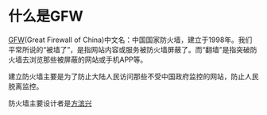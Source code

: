 # 什么是GFW
[GFW](https://zh.wikipedia.org/zh-cn/%E9%98%B2%E7%81%AB%E9%95%BF%E5%9F%8E)(Great Firewall of China)中文名：中国国家防火墙，建立于1998年。我们平常所说的“被墙了”，是指网站内容或服务被防火墙屏蔽了。而“翻墙”是指突破防火墙去浏览那些被屏蔽的网站或手机APP等。

建立防火墙主要是为了防止大陆人民访问那些不受中国政府监控的网站，防止人民脱离监控。

防火墙主要设计者是[方滨兴](https://zh.wikipedia.org/wiki/%E6%96%B9%E6%BB%A8%E5%85%B4)